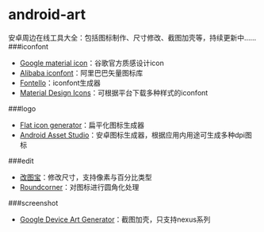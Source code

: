 # android-art
安卓周边在线工具大全：包括图标制作、尺寸修改、截图加壳等，持续更新中……
###iconfont
- [Google material icon](https://design.google.com/icons/)：谷歌官方质感设计icon
- [Alibaba iconfont](http://www.iconfont.cn/)：阿里巴巴矢量图标库
- [Fontello](http://fontello.com/)：iconfont生成器
- [Material Design Icons](https://materialdesignicons.com/)：可根据平台下载多种样式的iconfont

###logo
- [Flat icon generator](https://flat-icon.surge.sh/)：扁平化图标生成器
- [Android Asset Studio](https://romannurik.github.io/AndroidAssetStudio/index.html)：安卓图标生成器，根据应用内用途可生成多种dpi图标

###edit
- [改图宝](http://www.gaitubao.com/)：修改尺寸，支持像素与百分比类型
- [Roundcorner](http://www.atool.org/roundcorner.php)：对图标进行圆角化处理

###screenshot
- [Google Device Art Generator](https://developer.android.com/distribute/tools/promote/device-art.html)：截图加壳，只支持nexus系列
